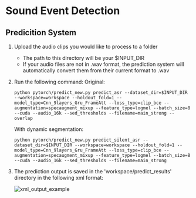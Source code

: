 # Sound Event Detection

## Predicition System

1. Upload the audio clips you would like to process to a folder
    - The path to this directory will be your $INPUT_DIR
    - If your audio files are not in .wav format, the prediction system will automatically convert them from their current format to .wav

2. Run the following command:
    Original:
    ```
    python pytorch/predict_new.py predict_asr --dataset_dir=$INPUT_DIR --workspace=workspace --holdout_fold=1 --model_type=Cnn_9layers_Gru_FrameAtt --loss_type=clip_bce --augmentation=specaugment_mixup --feature_type=logmel --batch_size=8 --cuda --audio_16k --sed_thresholds --filename=main_strong --overlap
    ```
    With dynamic segmentation:
    ```
    python pytorch/predict_new.py predict_silent_asr --dataset_dir=$INPUT_DIR --workspace=workspace --holdout_fold=1 --model_type=Cnn_9layers_Gru_FrameAtt --loss_type=clip_bce --augmentation=specaugment_mixup --feature_type=logmel --batch_size=8 --cuda --audio_16k --sed_thresholds --filename=main_strong
    ```
    
3. The prediction output is saved in the 'workspace/predict_results' directory in the following xml format:

    ![xml_output_example](https://user-images.githubusercontent.com/56859670/123733914-f5955800-d8ce-11eb-8c4b-11dd3c7de29b.png)
